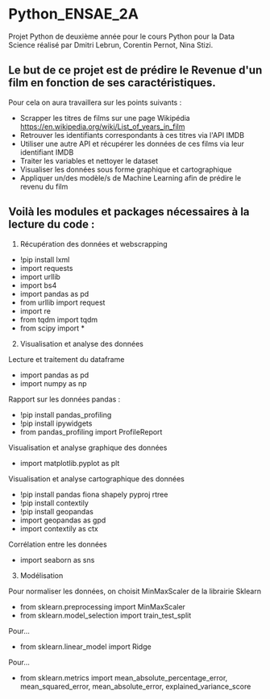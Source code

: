 # Python_ENSAE_2A

Projet Python de deuxième année pour le cours Python pour la Data Science réalisé par Dmitri Lebrun, Corentin Pernot, Nina Stizi. 

## Le but de ce projet est de prédire le Revenue d'un film en fonction de ses caractéristiques. 
Pour cela on aura travaillera sur les points suivants : 
- Scrapper les titres de films sur une page Wikipédia https://en.wikipedia.org/wiki/List_of_years_in_film
- Retrouver les identifiants correspondants à ces titres via l'API IMDB
- Utiliser une autre API et récupérer les données de ces films via leur identifiant IMDB 
- Traiter les variables et nettoyer le dataset 
- Visualiser les données sous forme graphique et cartographique
- Appliquer un/des modèle/s de Machine Learning afin de prédire le revenu du film

## Voilà les modules et packages nécessaires à la lecture du code :

1. Récupération des données et webscrapping

- !pip install lxml
- import requests 
- import urllib
- import bs4
- import pandas as pd
- from urllib import request
- import re
- from tqdm import tqdm
- from scipy import *

2. Visualisation et analyse des données

Lecture et traitement du dataframe
- import pandas as pd 
- import numpy as np 

Rapport sur les données pandas :
- !pip install pandas_profiling 
- !pip install ipywidgets
- from pandas_profiling import ProfileReport

Visualisation et analyse graphique des données
- import matplotlib.pyplot as plt

Visualisation et analyse cartographique des données
- !pip install pandas fiona shapely pyproj rtree
- !pip install contextily
- !pip install geopandas
- import geopandas as gpd
- import contextily as ctx

Corrélation entre les données
- import seaborn as sns 

3. Modélisation

Pour normaliser les données, on choisit MinMaxScaler de la librairie Sklearn
- from sklearn.preprocessing import MinMaxScaler 
- from sklearn.model_selection import train_test_split

Pour...
- from sklearn.linear_model import Ridge
      
Pour...
- from sklearn.metrics import mean_absolute_percentage_error, mean_squared_error, mean_absolute_error, explained_variance_score